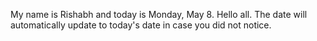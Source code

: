 My name is Rishabh and today is Monday, May 8. Hello all. The date will automatically update to today's date in case you did not notice.
